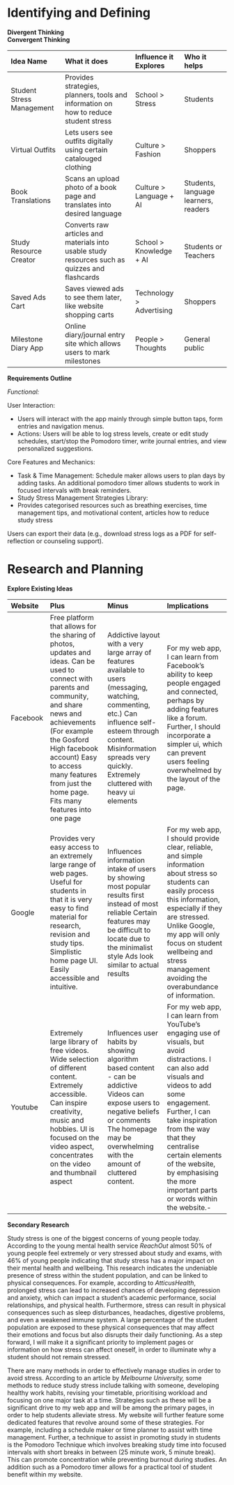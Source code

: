 # Identifying and Defining

**Divergent Thinking**  
**Convergent Thinking**

| Idea Name | What it does | Influence it Explores | Who it helps |
| :---- | :---- | :---- | :---- |
| Student Stress Management  | Provides strategies, planners, tools and information on how to reduce student stress | School \> Stress | Students |
| Virtual Outfits  | Lets users see outfits digitally using certain catalouged clothing | Culture \> Fashion | Shoppers |
| Book Translations | Scans an upload photo of a book page and translates into desired language | Culture \> Language \+ AI | Students, language learners, readers |
| Study Resource Creator | Converts raw articles and materials into usable study resources such as quizzes and flashcards | School \> Knowledge \+ AI | Students or Teachers |
| Saved Ads Cart | Saves viewed ads to see them later, like website shopping carts | Technology \> Advertising | Shoppers |
| Milestone Diary App | Online diary/journal entry site which allows users to mark milestones | People \> Thoughts | General public |

**Requirements Outline**

*Functional:*

User Interaction:

- Users will interact with the app mainly through simple button taps, form entries and navigation menus.  
- Actions: Users will be able to log stress levels, create or edit study schedules, start/stop the Pomodoro timer, write journal entries, and view personalized suggestions.

Core Features and Mechanics:

- Task & Time Management: Schedule maker allows users to plan days by adding tasks. An additional pomodoro timer allows students to work in focused intervals with break reminders.  
- Study Stress Management Strategies Library:  
- Provides categorised resources such as breathing exercises, time management tips, and motivational content, articles how to reduce study stress

Users can export their data (e.g., download stress logs as a PDF for self-reflection or counseling support).

# 

# 

# 

# 

# 

# 

# 

# 

# 

# Research and Planning

**Explore Existing Ideas**

| Website | Plus | Minus | Implications |
| :---- | :---- | :---- | :---- |
| Facebook | Free platform that allows for the sharing of photos, updates and ideas. Can be used to connect with parents and community, and share news and achievements (For example the Gosford High facebook account) Easy to access many features from just the home page. Fits many features into one page | Addictive layout with a very large array of features available to users (messaging, watching, commenting, etc.) Can influence self-esteem through content. Misinformation spreads very quickly. Extremely cluttered with heavy ui elements | For my web app, I can learn from Facebook’s ability to keep people engaged and connected, perhaps by adding features like a forum. Further, I should incorporate a simpler ui, which can prevent users feeling overwhelmed by the layout of the page. |
| Google | Provides very easy access to an extremely large range of web pages. Useful for students in that it is very easy to find material for research, revision and study tips. Simplistic home page UI. Easily accessible and intuitive. | Influences information intake of users by showing most popular results first instead of most reliable Certain features may be difficult to locate due to the minimalist style Ads look similar to actual results | For my web app, I should provide clear, reliable, and simple information about stress so students can easily process this information, especially if they are stressed. Unlike Google, my app will only focus on student wellbeing and stress management avoiding the overabundance of information. |
| Youtube | Extremely large library of free videos. Wide selection of different content. Extremely accessible. Can inspire creativity, music and hobbies. UI is focused on the video aspect, concentrates on the video and thumbnail aspect  | Influences user habits by showing algorithm based content \- can be addictive Videos can expose users to negative beliefs or comments The homepage may be overwhelming with the amount of cluttered content. | For my web app, I can learn from YouTube’s engaging use of visuals, but avoid distractions. I can also add visuals and videos to add some engagement. Further, I can take inspiration from the way that they centralise certain elements of the website, by emphasising the more important parts or words within the website.- |

**Secondary Research**

Study stress is one of the biggest concerns of young people today. According to the young mental health service *ReachOut* almost 50% of young people feel extremely or very stressed about study and exams, with 46% of young people indicating that study stress has a major impact on their mental health and wellbeing. This research indicates the undeniable presence of stress within the student population, and can be linked to physical consequences. For example, according to *AtticusHealth*, prolonged stress can lead to increased chances of developing depression and anxiety, which can impact a student’s academic performance, social relationships, and physical health. Furthermore, stress can result in physical consequences such as sleep disturbances, headaches, digestive problems, and even a weakened immune system. A large percentage of the student population are exposed to these physical consequences that may affect their emotions and focus but also disrupts their daily functioning. As a step forward, I will make it a significant priority to implement pages or information on how stress can affect oneself, in order to illuminate why a student should not remain stressed.

There are many methods in order to effectively manage studies in order to avoid stress. According to an article by *Melbourne University,* some methods to reduce study stress include talking with someone, developing healthy work habits, revising your timetable, prioritising workload and focusing on one major task at a time. Strategies such as these will be a significant drive to my web app and will be among the primary pages, in order to help students alleviate stress. My website will further feature some dedicated features that revolve around some of these strategies. For example, including a schedule maker or time planner to assist with time management. Further, a technique to assist in promoting study in students is the Pomodoro Technique which involves breaking study time into focused intervals with short breaks in between (25 minute work, 5 minute break). This can promote concentration while preventing burnout during studies. An addition such as a Pomodoro timer allows for a practical tool of student benefit within my website.

